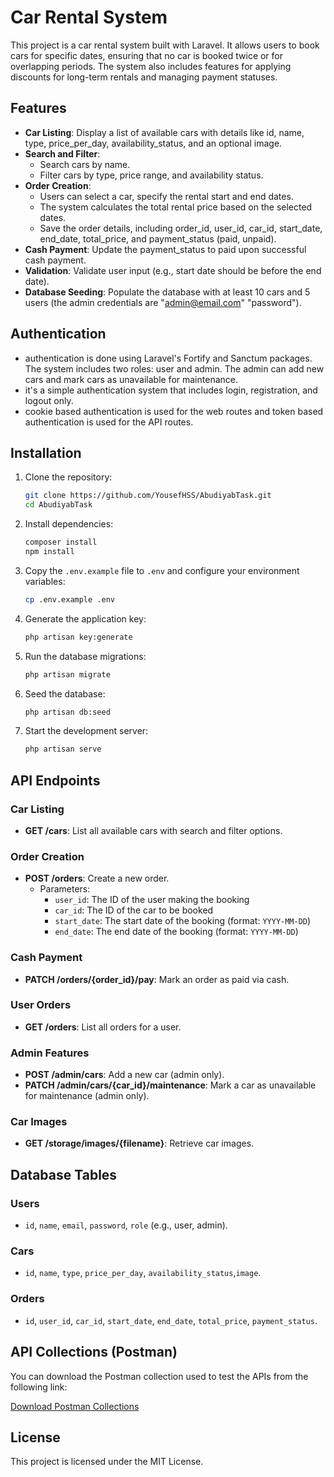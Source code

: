 # Car Rental System

This project is a car rental system built with Laravel. It allows users to book cars for specific dates, ensuring that no car is booked twice or for overlapping periods. The system also includes features for applying discounts for long-term rentals and managing payment statuses.

## Features

- **Car Listing**: Display a list of available cars with details like id, name, type, price_per_day, availability_status, and an optional image.
- **Search and Filter**:
    - Search cars by name.
    - Filter cars by type, price range, and availability status.
- **Order Creation**:
    - Users can select a car, specify the rental start and end dates.
    - The system calculates the total rental price based on the selected dates.
    - Save the order details, including order_id, user_id, car_id, start_date, end_date, total_price, and payment_status (paid, unpaid).
- **Cash Payment**: Update the payment_status to paid upon successful cash payment.
- **Validation**: Validate user input (e.g., start date should be before the end date).
- **Database Seeding**: Populate the database with at least 10 cars and 5 users (the admin credentials are "admin@email.com" "password").

## Authentication
- authentication is done using Laravel's Fortify and Sanctum packages. The system includes two roles: user and admin. The admin can add new cars and mark cars as unavailable for maintenance.
- it's a simple authentication system that includes login, registration, and logout only.
- cookie based authentication is used for the web routes and token based authentication is used for the API routes.
## Installation

1. Clone the repository:
    ```sh
    git clone https://github.com/YousefHSS/AbudiyabTask.git
    cd AbudiyabTask
    ```

2. Install dependencies:
    ```sh
    composer install
    npm install
    ```

3. Copy the `.env.example` file to `.env` and configure your environment variables:
    ```sh
    cp .env.example .env
    ```

4. Generate the application key:
    ```sh
    php artisan key:generate
    ```

5. Run the database migrations:
    ```sh
    php artisan migrate
    ```

6. Seed the database:
    ```sh
    php artisan db:seed
    ```

7. Start the development server:
    ```sh
    php artisan serve
    ```

## API Endpoints

### Car Listing

- **GET /cars**: List all available cars with search and filter options.

### Order Creation

- **POST /orders**: Create a new order.
    - Parameters:
        - `user_id`: The ID of the user making the booking
        - `car_id`: The ID of the car to be booked
        - `start_date`: The start date of the booking (format: `YYYY-MM-DD`)
        - `end_date`: The end date of the booking (format: `YYYY-MM-DD`)

### Cash Payment

- **PATCH /orders/{order_id}/pay**: Mark an order as paid via cash.

### User Orders

- **GET /orders**: List all orders for a user.

### Admin Features

- **POST /admin/cars**: Add a new car (admin only).
- **PATCH /admin/cars/{car_id}/maintenance**: Mark a car as unavailable for maintenance (admin only).

### Car Images

- **GET /storage/images/{filename}**: Retrieve car images.
## Database Tables

### Users

- `id`, `name`, `email`, `password`,  `role` (e.g., user, admin).

### Cars

- `id`, `name`, `type`, `price_per_day`, `availability_status`,`image`.

### Orders

- `id`, `user_id`, `car_id`, `start_date`, `end_date`, `total_price`, `payment_status`.


## API Collections (Postman)

You can download the Postman collection used to test the APIs from the following link:

[Download Postman Collections](Collections)
## License

This project is licensed under the MIT License.
